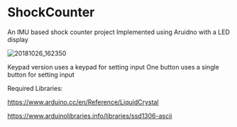 # ShockCounter
An IMU based shock counter project
Implemented using Aruidno with a LED display


![20181026_162350](https://user-images.githubusercontent.com/73147643/147190877-06863fa0-e5ff-42fa-83d2-dfe85a46bd76.jpg)

Keypad version uses a keypad for setting input
One button uses a single button for setting input 

Required Libraries:

https://www.arduino.cc/en/Reference/LiquidCrystal

https://www.arduinolibraries.info/libraries/ssd1306-ascii
